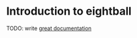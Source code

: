 # Introduction to eightball

TODO: write [great documentation](http://jacobian.org/writing/what-to-write/)
